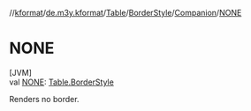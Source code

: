 //[kformat](../../../../../index.md)/[de.m3y.kformat](../../../index.md)/[Table](../../index.md)/[BorderStyle](../index.md)/[Companion](index.md)/[NONE](-n-o-n-e.md)

# NONE

[JVM]\
val [NONE](-n-o-n-e.md): [Table.BorderStyle](../index.md)

Renders no border.